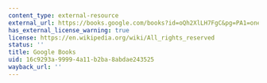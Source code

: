 ```yaml
---
content_type: external-resource
external_url: https://books.google.com/books?id=oQh2XlLH7FgC&pg=PA1=onepage#v=onepage&q&f=false
has_external_license_warning: true
license: https://en.wikipedia.org/wiki/All_rights_reserved
status: ''
title: Google Books
uid: 16c9293a-9999-4a11-b2ba-8abdae243525
wayback_url: ''
---
```

